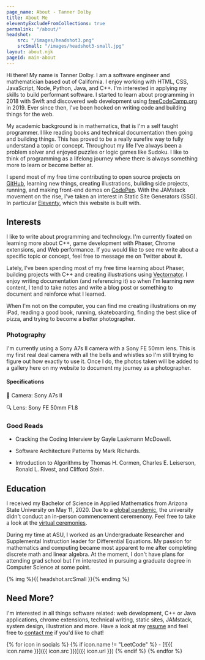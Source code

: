 ```yaml
---
page_name: About - Tanner Dolby
title: About Me
eleventyExcludeFromCollections: true
permalink: "/about/"
headshot: 
    src: "/images/headshot3.png"
    srcSmall: "/images/headshot3-small.jpg"
layout: about.njk
pageId: main-about
---
```


Hi there! My name is Tanner Dolby. I am a software engineer and mathematician based out of California. I enjoy working with HTML, CSS, JavaScript, Node, Python, Java, and C++. I'm interested in applying my skills to build performant software. I started to learn about programming in 2018 with Swift and discovered web development using [freeCodeCamp.org](https://freecodecamp.org) in 2019. Ever since then, I've been hooked on writing code and building things for the web. 

My academic background is in mathematics, that is I'm a self taught programmer. I like reading books and technical documentation then going and building things. This has proved to be a really surefire way to fully understand a topic or concept. Throughout my life I've always been a problem solver and enjoyed puzzles or logic games like Sudoku. I like to think of programming as a lifelong journey where there is always something more to learn or become better at.

I spend most of my free time contributing to open source projects on [GitHub][github], learning new things, creating illustrations, building side projects, running, and making front-end demos on [CodePen][codepen]. With the JAMstack movement on the rise, I've taken an interest in Static Site Generators (SSG). In particular [Eleventy][eleventy], which this website is built with.

## Interests

I like to write about programming and technology. I'm currently fixated on learning more about C++, game development with Phaser, Chrome extensions, and Web performance. If you would like to see me write about a specific topic or concept, feel free to message me on Twitter about it. 

Lately, I've been spending most of my free time learning about Phaser, building projects with C++ and creating illustrations using [Vectornator][vectornator]. I enjoy writing documentation (and referencing it) so when I'm learning new content, I tend to take notes and write a blog post or something to document and reinforce what I learned. 

When I'm not on the computer, you can find me creating illustrations on my iPad, reading a good book, running, skateboarding, finding the best slice of pizza, and trying to become a better photographer.

### Photography

I'm currently using a Sony A7s II camera with a Sony FE 50mm lens. This is my first real deal camera with all the bells and whistles so I'm still trying to figure out how exactly to use it. Once I do, the photos taken will be added to a gallery here on my website to document my journey as a photographer.

<div class="pg-row">
    <div class="camera-block">
        <h4>Specifications</h4>
        <p><span>📸</span> Camera: Sony A7s II</p>
        <p><span>🔍</span> Lens: Sony FE 50mm F1.8</p>
    </div>
</div>

### Good Reads

- Cracking the Coding Interview by Gayle Laakmann McDowell.

- Software Architecture Patterns by Mark Richards.

- Introduction to Algorithms by Thomas H. Cormen, Charles E. Leiserson, Ronald L. Rivest, and Clifford Stein.

## Education

I received my Bachelor of Science in Applied Mathematics from Arizona State University on May 11, 2020. Due to a [global pandemic][pandemic], the university didn't conduct an in-person commencement ceremenony. Feel free to take a look at the [virtual ceremonies][grad ceremony]. 

During my time at ASU, I worked as an Undergraduate Researcher and Supplemental Instruction leader for Differential Equations. My passion for mathematics and computing became most apparent to me after completing discrete math and linear algebra. At the moment, I don't have plans for attending grad school but I'm interested in pursuing a graduate degree in Computer Science at some point.

{% img %}{{ headshot.srcSmall }}{% endimg %}

## Need More?

I'm interested in all things software related: web development, C++ or Java applications, chrome extensions, technical writing, static sites, JAMstack, system design, illustration and more. Have a look at my [resume][resume] and feel free to [contact me][contact] if you'd like to chat!

<div class="social-icons">
{% for icon in socials %}
{% if icon.name != "LeetCode" %}
- [![{{ icon.name }}]({{ icon.src }})]({{ icon.url }})
{% endif %}
{% endfor %}
</div>

[github]: https://github.com/tannerdolby
[codepen]: https://codepen.io/tannerdolby
[eleventy]: https://11ty.dev
[vectornator]: https://www.vectornator.io/
[contact]: /contact/
[resume]: /resume/resume.pdf
[grad ceremony]: https://vgradasu.z4.web.core.windows.net/asu/III/#811351
[pandemic]: https://www.cdc.gov/coronavirus/2019-ncov/index.html